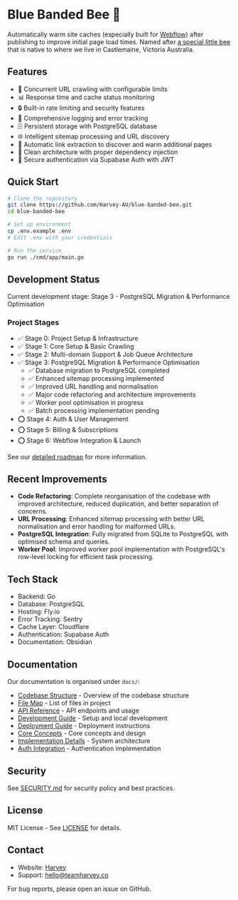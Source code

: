# Blue Banded Bee 🐝

Automatically warm site caches (especially built for [Webflow](https://www.webflow.com)) after publishing to improve initial page load times. Named after [a special little bee](https://www.aussiebee.com.au/blue-banded-bee-information.html) that is native to where we live in Castlemaine, Victoria Australia.

## Features

- 🚀 Concurrent URL crawling with configurable limits
- 📊 Response time and cache status monitoring
- 🔒 Built-in rate limiting and security features
- 📝 Comprehensive logging and error tracking
- 🗄️ Persistent storage with PostgreSQL database
- 🌐 Intelligent sitemap processing and URL discovery
- 🔄 Automatic link extraction to discover and warm additional pages
- 🧩 Clean architecture with proper dependency injection
- 🔐 Secure authentication via Supabase Auth with JWT

## Quick Start

```bash
# Clone the repository
git clone https://github.com/Harvey-AU/blue-banded-bee.git
cd blue-banded-bee

# Set up environment
cp .env.example .env
# Edit .env with your credentials

# Run the service
go run ./cmd/app/main.go
```

## Development Status

Current development stage: Stage 3 - PostgreSQL Migration & Performance Optimisation

### Project Stages

- ✅ Stage 0: Project Setup & Infrastructure
- ✅ Stage 1: Core Setup & Basic Crawling
- ✅ Stage 2: Multi-domain Support & Job Queue Architecture
- ✅ Stage 3: PostgreSQL Migration & Performance Optimisation
  - ✅ Database migration to PostgreSQL completed
  - ✅ Enhanced sitemap processing implemented
  - ✅ Improved URL handling and normalisation
  - ✅ Major code refactoring and architecture improvements
  - ✅ Worker pool optimisation in progress
  - ✅ Batch processing implementation pending
- ⭕ Stage 4: Auth & User Management
- ⭕ Stage 5: Billing & Subscriptions
- ⭕ Stage 6: Webflow Integration & Launch

See our [detailed roadmap](./Roadmap.md) for more information.

## Recent Improvements

- **Code Refactoring**: Complete reorganisation of the codebase with improved architecture, reduced duplication, and better separation of concerns.
- **URL Processing**: Enhanced sitemap processing with better URL normalisation and error handling for malformed URLs.
- **PostgreSQL Integration**: Fully migrated from SQLite to PostgreSQL with optimised schema and queries.
- **Worker Pool**: Improved worker pool implementation with PostgreSQL's row-level locking for efficient task processing.

## Tech Stack

- Backend: Go
- Database: PostgreSQL
- Hosting: Fly.io
- Error Tracking: Sentry
- Cache Layer: Cloudflare
- Authentication: Supabase Auth
- Documentation: Obsidian

## Documentation

Our documentation is organised under `docs/`:

- [Codebase Structure](docs/reference/codebase-structure.md) - Overview of the codebase structure
- [File Map](docs/reference/file-map.md) - List of files in project
- [API Reference](docs/reference/api-reference.md) - API endpoints and usage
- [Development Guide](docs/guides/development.md) - Setup and local development
- [Deployment Guide](docs/guides/deployment.md) - Deployment instructions
- [Core Concepts](docs/architecture/mental-model.md) - Core concepts and design
- [Implementation Details](docs/architecture/implementation-details.md) - System architecture
- [Auth Integration](docs/reference/auth-integration.md) - Authentication implementation

## Security

See [SECURITY.md](SECURITY.md) for security policy and best practices.

## License

MIT License - See [LICENSE](LICENSE) for details.

## Contact

- Website: [Harvey](https://www.teamharvey.co)
- Support: [hello@teamharvey.co](mailto:hello@teamharvey.co)

For bug reports, please open an issue on GitHub.
